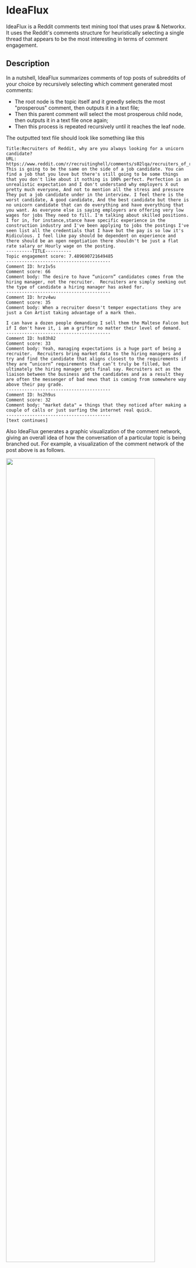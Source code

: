 # IdeaFlux
IdeaFlux is a Reddit comments text mining tool that uses praw & Networkx. It uses the Reddit's comments structure for heuristically selecting a single thread that appears to be the most interesting in terms of comment engagement.

## Description
In a nutshell, IdeaFlux summarizes comments of top posts of subreddits of your choice by recursively selecting which comment generated most comments: 
- The root node is the topic itself and it greedly selects the most "prosperous" comment, then outputs it in a text file;
- Then this parent comment will select the most prosperous child node, then outputs it in a text file once again;
- Then this process is repeated recursively until it reaches the leaf node.

The outputted text file should look like something like this

```
Title:Recruiters of Reddit, why are you always looking for a unicorn candidate?
URL: https://www.reddit.com/r/recruitinghell/comments/s02lqa/recruiters_of_reddit_why_are_you_always_looking/
This is going to be the same on the side of a job candidate. You can find a job that you love but there's still going to be some things that you don't like about it nothing is 100% perfect. Perfection is an unrealistic expectation and I don't understand why employers X out pretty much everyone, And not to mention all the stress and pressure They put a job candidate under in the interview. I feel there is the worst candidate, A good candidate, And the best candidate but there is no unicorn candidate that can do everything and have everything that you want. As everyone else is saying employers are offering very low wages for jobs They need to fill. I'm talking about skilled positions. I for in, for instance,stance have specific experience in the construction industry and I've been applying to jobs the postings I've seen list all the credentials that I have but the pay is so low it's Ridiculous. I feel like pay should be dependent on experience and there should be an open negotiation there shouldn't be just a flat rate salary or Hourly wage on the posting.
----------TITLE----------
Topic engagement score: 7.489690721649485
----------------------------------------
Comment ID: hrz1v5s
Comment score: 66
Comment body: The desire to have “unicorn” candidates comes from the hiring manager, not the recruiter.  Recruiters are simply seeking out the type of candidate a hiring manager has asked for.
----------------------------------------
Comment ID: hrzv4wu
Comment score: 35
Comment body: When a recruiter doesn't temper expectations they are just a Con Artist taking advantage of a mark then.

I can have a dozen people demanding I sell them the Maltese Falcon but if I don't have it, i am a grifter no matter their level of demand.
----------------------------------------
Comment ID: hs03h82
Comment score: 33
Comment body: Yeah, managing expectations is a huge part of being a recruiter.  Recruiters bring market data to the hiring managers and try and find the candidate that aligns closest to the requirements if they are “unicorn” requirements that can’t truly be filled, but ultimately the hiring manager gets final say. Recruiters act as the liaison between the business and the candidates and as a result they are often the messenger of bad news that is coming from somewhere way above their pay grade.
----------------------------------------
Comment ID: hs2h9us
Comment score: 32
Comment body: "market data" = things that they noticed after making a couple of calls or just surfing the internet real quick.
----------------------------------------
[text continues]
```

Also IdeaFlux generates a graphic visualization of the comment network, giving an overall idea of how the conversation of a particular topic is being branched out. For example, a visualization of the comment network of the post above is as follows.

<img src="https://github.com/C-opt/idea_flux/blob/master/github_data/s02lqa.png?raw=true" width=90% height=75%>

Additionally, IdeaFlux gives a user engagement score for each topic posted and lists it up in an XLSX file. How this score is calculated, and its mathematical analysis are discussed in the User Engagement Score section. 

<img src="https://github.com/C-opt/idea_flux/blob/master/github_data/topics_df.png?raw=true" width=100% height=100%>

## Main dependencies
- python 3.7
- networkx 
- praw
- requests

## Usage
- First of all, you need a Reddit account
- Then you are going to need to create an app within reddit to get the OAuth2 keys to access the API. For more info on that matter, see the section "The Reddit API" on https://www.storybench.org/how-to-scrape-reddit-with-python/. Generating the keys is easier than you might think.
- After that, you need to generate a yaml file (login.yaml) with your credentials for the application then place it in project's root directory. You can easily do that using tools such as https://codebeautify.org/yaml-editor-online. The file must follow the template below:
```
login: 
    client_id: API client ID
    client_secret: API client secret
    user_agent: API name
    username: your reddit username
    password: your reddit password
```
- Then you scrap comments from currently 10 "hottest" topics from your favorite subrredit and save it as {topic_id}.h5 file in data/ 
```
python3 __class_data_scrapper.py --login_yaml_fp login.yaml --subrredits MachineLearning cscareerquestions --save_dir data/ --top_num_posts 10
```

- And finally, you read the .h5 files and output the results in res_dir
```
python3 __class_graph_analysis.py --h5_dir data/ --res_dir data/ --topics_df_fp data/topics_df.h5
```
The outputs are 
1. comments summary text files for each h5 file
2. the graph corresponding to each h5
3. topics_df.xlsx, which contains the summary of all topics in h5_dir
- For automatically doing both things, that is, data scraping and analyzing it, then simply execute
```
python3 main.py --h5_dir data/ --res_dir data/ --topics_df_fp data/topics_df.h5 --login_yaml_fp login.yaml --subrredits MachineLearning cscareerquestions --save_dir data/ --top_num_posts 10
```
## User Engagement Score
### Description 
IdeaFlux gauges how a given topic is generating conversation by calculating "user engagement score". The higher this number is, the more engaged the comments section is. 

The calculation of it is simple: the average of the number of descendants of all nodes. 

That should give a number between 0 and n, where n is the number of comments of a given topic. Why do it like that? Read on the next section.
### Motivation & Analysis
Given a fixed number of comments, how can we measure the conversation engagement of a given topic? That is, given a fixed n, how can we measure the branching factor of different comments graphs?

Let's highlight the lower and upper bounds of this measurement with two possible comments structures, respectively, for n = 5:
- Sun-like graph
<img src="https://github.com/C-opt/idea_flux/blob/master/github_data/sun_comms.jpg?raw=true" width=90% height=75%>

- Queue graph
<img src="https://github.com/C-opt/idea_flux/blob/master/github_data/queue_comms.jpg?raw=true" width=90% height=75%>
Since the comments substructure is either of the queue or sun type, we can generalize that for n = 5, the user engagement score range lies within [5/6, 5/2]. For any n, we can calculate this range to be [(n-1)/n, (n-1)/2].

That is, the user engagement score measures how "deep" the graph is, i.e., how engaging a given topic is.

## Common issues
- Comments scrapping might take some time depending on which subreddit you want to scrap. The data scraper takes more time to process comments of subreddits that are largely popular due to the sheer amount of it. Even more because praw forcifully sleeps the comment retriever every 20 comments or so after the 200 comments mark (not sure about the numbers here; please let me know if any of you have more experience with praw). 
- Opening the comments graph's  html file might take some time for more than 500 of comments.
- The graph visualization can be further improved to color-code the meaning of each comment but as of now
    - I don't have any knowledge about how to design such graphic interface
    - I need to put tags for each comment using a custom NLP model

## Resources
- https://pythonprogramming.net/parsing-comments-python-reddit-api-wrapper-praw-tutorial/
- https://towardsdatascience.com/visualizing-networks-in-python-d70f4cbeb259
- https://www.storybench.org/how-to-scrape-reddit-with-python/
